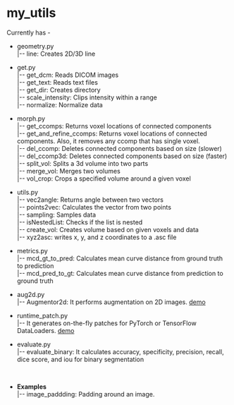 # my_utils

Currently has - <br>
  * geometry.py <br>
    |-- line: Creates 2D/3D line <br>
  * get.py <br>
    |-- get_dcm: Reads DICOM images <br>
    |-- get_text: Reads text files <br>
    |-- get_dir: Creates directory <br>
    |-- scale_intensity: Clips intensity within a range <br>
    |-- normalize: Normalize data <br>
  * morph.py <br>
    |-- get_ccomps: Returns voxel locations of connected components <br>
    |-- get_and_refine_ccomps: Returns voxel locations of connected components. Also, it removes
    any ccomp that has single voxel. <br>
    |-- del_ccomp: Deletes connected components based on size (slower) <br>
    |-- del_ccomp3d: Deletes connected components based on size (faster) <br>
    |-- split_vol: Splits a 3d volume into two parts <br>
    |-- merge_vol: Merges two volumes <br>
    |-- vol_crop: Crops a specified volume around a given voxel <br>
    
  * utils.py <br>
    |-- vec2angle: Returns angle between two vectors <br>
    |-- points2vec: Calculates the vector from two points <br>
    |-- sampling: Samples data <br>
    |-- isNestedList: Checks if the list is nested <br>
    |-- create_vol: Creates volume based on given voxels and data <br>
    |-- xyz2asc: writes x, y, and z coordinates to a .asc file <br>
  * metrics.py <br>
    |-- mcd_gt_to_pred: Calculates mean curve distance from ground truth to prediction <br>
    |-- mcd_pred_to_gt: Calculates mean curve distance from prediction to ground truth <br>
  * aug2d.py <br>
    |-- Augmentor2d: It performs augmentation on 2D images. [demo](https://github.com/mrinal054/my_utils/blob/main/demo/aug2d/aug2d_demo.ipynb)
  * runtime_patch.py <br>
    |-- It generates on-the-fly patches for PyTorch or TensorFlow DataLoaders. [demo](https://github.com/mrinal054/my_utils/blob/main/demo/runtime_patch/runtime_patch_demo.ipynb) <br>
  * evaluate.py <br>
    |-- evaluate_binary: It calculates accuracy, specificity, precision, recall, dice score, and iou for binary segmentation <br>
    
    <br>
    
   * **Examples** <br>
     |-- image_paddding: Padding around an image.
    
  

